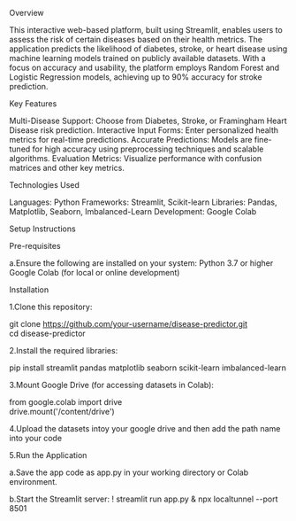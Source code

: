 
Overview

This interactive web-based platform, built using Streamlit, enables users to assess the risk of certain diseases based on their health metrics. The application predicts the likelihood of diabetes, stroke, or heart disease using machine learning models trained on publicly available datasets.
With a focus on accuracy and usability, the platform employs Random Forest and Logistic Regression models, achieving up to 90% accuracy for stroke prediction.

Key Features

Multi-Disease Support: Choose from Diabetes, Stroke, or Framingham Heart Disease risk prediction.
Interactive Input Forms: Enter personalized health metrics for real-time predictions.
Accurate Predictions: Models are fine-tuned for high accuracy using preprocessing techniques and scalable algorithms.
Evaluation Metrics: Visualize performance with confusion matrices and other key metrics.

Technologies Used

Languages: Python
Frameworks: Streamlit, Scikit-learn
Libraries: Pandas, Matplotlib, Seaborn, Imbalanced-Learn
Development: Google Colab

Setup Instructions

Pre-requisites

a.Ensure the following are installed on your system:
  Python 3.7 or higher
  Google Colab (for local or online development)
  
Installation

1.Clone this repository:

  git clone https://github.com/your-username/disease-predictor.git  
  cd disease-predictor 
  
2.Install the required libraries:

  pip install streamlit pandas matplotlib seaborn scikit-learn imbalanced-learn  
  
3.Mount Google Drive (for accessing datasets in Colab):

  from google.colab import drive  
  drive.mount('/content/drive') 
  
4.Upload the datasets intoy your google drive and then add the path name into your code

5.Run the Application

a.Save the app code as app.py in your working directory or Colab environment.

b.Start the Streamlit server:
  ! streamlit run app.py & npx localtunnel --port 8501

